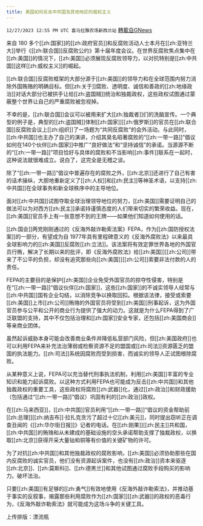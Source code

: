 ```yaml
---
title: 美国如何反击中共国及其他地区的威权主义
---
```

`12/27/2023 12:55 PM UTC 喜马拉雅农场新西兰站` [轉載自GNews](https://gnews.org/articles/2157035)

来自 180 多个[[zh:国家]]的[[zh:政府官员]]和反腐败活动人士本月在[[zh:亚特兰大]]举行《[[zh:联合国]]反腐败公约》第十届年度会议。在世界反腐败焦点集中在[[zh:美国]]的情况下，[[zh:美国]]必须展现反腐败领导力，以对抗特别是[[zh:中共国]]这样[[zh:威权主义]]的崛起。

[[zh:联合国]]反腐败框架的大部分源于[[zh:美国]]的领导力和在全球范围内努力消除外国贿赂的明确目标。但[[zh:关于]]腐败、透明度、诚信和善政的[[zh:地缘政治]]对话大部分已被拱手让给[[zh:盗国贼]]统治和独裁政权，这些政权试图通过蒙蔽整个世界让自己的严重腐败被忽视掉。

不幸的是，[[zh:联合国]]会议可以被用来扩大[[zh:独裁者]]们的洗脑宣传。一个典型的例子是，典型的[[zh:盗国贼]]体制[[zh:国家]][[zh:俄罗斯]]的官员在[[zh:联合国]]反腐败会议上[[zh:组织]]了一场题为“共同反腐败”的会外活动。与此同时，[[zh:中共国]]也主办了自己的演讲，介绍其臭名昭著腐败的“[[zh:一带一路]]”倡议如何在140个伙伴[[zh:国家]]中推广“良好做法”和“坚持诚信”的承诺。当源源不断的“[[zh:一带一路]]”项目恰好与具体的腐败和不当影响[[zh:事件]]联系在一起时，这种说法就很难成立。说白了，这完全是无稽之谈。

除了“[[zh:一带一路]]”倡议中普遍存在的腐败之外，[[zh:北京]]还进行了自己有害的话术操纵，大胆地重新定义了[[zh:人权]]和[[zh:民主]]等神圣术语，以支持[[zh:中共国]]在全球事务和新全球秩序中的主导地位。

面对[[zh:中共国]]试图夺取全球治理领导地位的努力，[[zh:美国]]需要证明自己的做法可以为对西方[[zh:民主]]承诺持谨慎态度的人们带来切实的繁荣收益。现在，[[zh:美国]]官员手上有一张意想不到的王牌——如果他们知道如何使用的话。

[[zh:国会]]两党刚刚通过的《反海外敲诈勒索法案》FEPA，作为[[zh:国防授权法案]]的一部分，有望成为自 1977年具有里程碑意义的《反海外腐败法》以来最具全球影响力的[[zh:美国]]反腐败[[zh:立法]]。该法案将有效定罪世界各地的外国官员行贿，解决了长期以来的批评，即《反海外腐败法》给[[zh:美国]][[zh:公司]]带来了不公平的负担，却没有追究那些向[[zh:美国]][[zh:公司]]索要非法付款的人的责任。

FEPA的主要目的是保护[[zh:美国]]企业免受外国官员的掠夺性侵害，特别是在“[[zh:一带一路]]”倡议伙伴[[zh:国家]]，这些[[zh:国家]]的不诚实领导人经常与[[zh:中共国]]国有企业勾结，以消除竞争以换取回扣。根据该法律，接受或索要[[zh:美国]]上市[[zh:公司]]贿赂的外国官员将受到[[zh:美国]]刑事起诉，这为外国官员参与公平和公开的商业行为提供了强大的动力。这就是为什么FEPA得到了广泛联盟的支持，其中不仅包括治理和[[zh:国家]]安全专家，还包括[[zh:美国商会]]等亲商业团体。

虽然起诉威胁本身可能会改善商业条件并降低私营部门风险，但[[zh:美国政府]]也可以利用FEPA来补充法治薄弱或检察资源不足的盟国或[[zh:司法]]资源匮乏的盟国的执法能力。[[zh:司法]]系统因腐败而受到损害，而诚实的领导人正试图根除腐败。

从某种意义上说，FEPA可以充当替代刑事执法机制，利用[[zh:美国]]丰富的专业知识和能力起诉腐败。以这种方式利用FEPA也可能成为反击[[zh:中共国]]和其他独裁政权的重要工具，这些政权将腐败[[zh:武器]]化，通过[[zh:政治]]和财政援助（包括通过“[[zh:一带一路]]”倡议）巩固有利的[[zh:政治]]政权。

在[[zh:马来西亚]]，[[zh:中共国]]官员利用“[[zh:一带一路]]”倡议的资金帮助前[[zh:总理]][[zh:纳吉布]]·拉扎克贪污了超过十亿[[zh:美元]]，同时提出窃听正在调查丑闻的《[[zh:华尔街日报]]》记者的电话。在[[zh:刚果]][[zh:民主]]共和国，[[zh:中共国]]的贿赂和从未建成的基础设施的空头承诺帮助支撑了独裁政权，以换取[[zh:北京]]获得开采大量钴和铜等有价值的关键矿物的许可。

为了对抗[[zh:中共国]]和其他独裁政权的腐败影响，[[zh:美国]]必须协助那些在国内反腐败的诚实官员，他们没有资源起诉案件，也没有[[zh:政治]]资本来驱逐[[zh:北京]]、[[zh:莫斯科]]、[[zh:德黑兰]]和其他试图通过腐败手段购买的影响力。破坏法治。

只要[[zh:美国]]有足够的[[zh:勇气]]有效地使用《反海外敲诈勒索法》，并推动基于事实的反叙事，揭露那些利用腐败作为[[zh:国家]][[zh:武器]]的政权的恶毒行为，《反海外敲诈勒索法》就可能成为这场斗争的关键工具。

上传排版：漂流瓶
